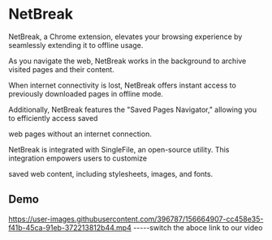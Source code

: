 # NetBreak

NetBreak, a Chrome extension, elevates your browsing experience by seamlessly extending it to offline usage.

As you navigate the web, NetBreak works in the background to archive visited pages and their content. 

When internet connectivity is lost, NetBreak offers instant access to previously downloaded pages in offline mode.

Additionally, NetBreak features the "Saved Pages Navigator," allowing you to efficiently access saved 

web pages without an internet connection.

NetBreak is integrated with SingleFile, an open-source utility. This integration empowers users to customize 

saved web content, including stylesheets, images, and fonts.

## Demo

https://user-images.githubusercontent.com/396787/156664907-cc458e35-f41b-45ca-91eb-372213812b44.mp4
-----switch the aboce link to our video
